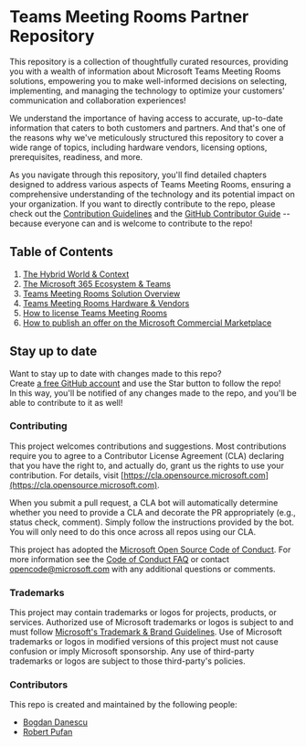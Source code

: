 # Teams Meeting Rooms Partner Repository

This repository is a collection of thoughtfully curated resources, providing you with a wealth of information about Microsoft Teams Meeting Rooms solutions, empowering you to make well-informed decisions on selecting, implementing, and managing the technology to optimize your customers' communication and collaboration experiences!

We understand the importance of having access to accurate, up-to-date information that caters to both customers and partners. And that's one of the reasons why we've meticulously structured this repository to cover a wide range of topics, including hardware vendors, licensing options, prerequisites, readiness, and more.

As you navigate through this repository, you'll find detailed chapters designed to address various aspects of Teams Meeting Rooms, ensuring a comprehensive understanding of the technology and its potential impact on your organization. If you want to directly contribute to the repo, please check out the [Contribution Guidelines](./contribution/guidelines.md) and the [GitHub Contributor Guide](./contribution/guide.md) -- because everyone can and is welcome to contribute to the repo!

## Table of Contents

1. [The Hybrid World & Context]()
2. [The Microsoft 365 Ecosystem & Teams]()
3. [Teams Meeting Rooms Solution Overview]()
4. [Teams Meeting Rooms Hardware & Vendors]()
5. [How to license Teams Meeting Rooms ]()
6. [How to publish an offer on the Microsoft Commercial Marketplace](./partners/commarketplace.md)

## Stay up to date

Want to stay up to date with changes made to this repo?  
Create [a free GitHub account](https://github.com/join) and use the Star button to follow the repo!  
In this way, you'll be notified of any changes made to the repo, and you'll be able to contribute to it as well!

### Contributing

This project welcomes contributions and suggestions.  Most contributions require you to agree to a
Contributor License Agreement (CLA) declaring that you have the right to, and actually do, grant us
the rights to use your contribution. For details, visit [https://cla.opensource.microsoft.com](https://cla.opensource.microsoft.com).

When you submit a pull request, a CLA bot will automatically determine whether you need to provide
a CLA and decorate the PR appropriately (e.g., status check, comment). Simply follow the instructions
provided by the bot. You will only need to do this once across all repos using our CLA.

This project has adopted the [Microsoft Open Source Code of Conduct](https://opensource.microsoft.com/codeofconduct/).
For more information see the [Code of Conduct FAQ](https://opensource.microsoft.com/codeofconduct/faq/) or
contact [opencode@microsoft.com](mailto:opencode@microsoft.com) with any additional questions or comments.

### Trademarks

This project may contain trademarks or logos for projects, products, or services. Authorized use of Microsoft
trademarks or logos is subject to and must follow
[Microsoft's Trademark & Brand Guidelines](https://www.microsoft.com/en-us/legal/intellectualproperty/trademarks/usage/general).
Use of Microsoft trademarks or logos in modified versions of this project must not cause confusion or imply Microsoft sponsorship.
Any use of third-party trademarks or logos are subject to those third-party's policies.

### Contributors

This repo is created and maintained by the following people:

- [Bogdan Danescu](https://www.linkedin.com/in/bogdanescu/)
- [Robert Pufan](https://www.linkedin.com/in/pufan/)